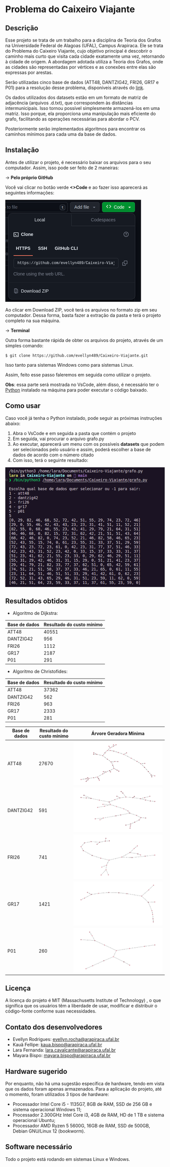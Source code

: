 # Problema do Caixeiro Viajante

## Descrição
Esse projeto se trata de um trabalho para a disciplina de Teoria dos Grafos na Universidade Federal de Alagoas (UFAL), Campus Arapiraca. Ele se trata do Problema do Caixeiro Viajante, cujo objetivo principal é descobrir o caminho mais curto que visita cada cidade exatamente uma vez, retornando à cidade de origem. A abordagem adotada utiliza a Teoria dos Grafos, onde as cidades são representadas por vértices e as conexões entre elas são expressas por arestas.

Serão utilizadas cinco base de dados (ATT48, DANTZIG42, FRI26, GR17 e P01) para a resolução desse problema, disponíveis através do [link](https://people.sc.fsu.edu/~jburkardt/datasets/tsp/tsp.html).

Os dados utilizados dos datasets estão em um formato de matriz de adjacência (arquivos .d.txt), que correspondem às distâncias intermunicipais. Isso tornou possível simplesmente armazená-los em uma matriz. Isso porque, ela proporciona uma manipulação mais eficiente do grafo, facilitando as operações necessárias para abordar o PCV.

Posteriormente serão implementados algoritmos para encontrar os caminhos mínimos para cada uma da base de dados.

## Instalação

Antes de utilizar o projeto, é necessário baixar os arquivos para o seu computador. Assim, isso pode ser feito de 2 maneiras:

-> <b>Pelo próprio GitHub</b>

Você vai clicar no botão verde <b><>Code</b> e ao fazer isso aparecerá as seguintes informações:

<img src="./images/image1.png">

Ao clicar em Download ZIP, você terá os arquivos no formato zip em seu computador. Dessa forma, basta fazer a extração da pasta e terá o projeto completo na sua máquina.

-> <b>Terminal</b>

Outra forma bastante rápida de obter os arquivos do projeto, através de um simples comando:

```
$ git clone https://github.com/evellyn489/Caixeiro-Viajante.git
```
Isso tanto para sistemas Windows como para sistemas Linux.

Assim, feito esse passo faleremos em seguida como utilizar o projeto.

<b>Obs</b>: essa parte será mostrada no VsCode, além disso, é necessário ter o <a href="https://www.python.org/" target="_blank">Python</a> instalado na máquina para poder executar o código baixado.

## Como usar

Caso você já tenha o Python instalado, pode seguir as próximas instruções abaixo:

1. Abra o VsCode e em seguida a pasta que contém o projeto
2. Em seguida, vai procurar o arquivo grafo.py
3. Ao executar, aparecerá um menu com os possíveis <b>datasets</b> que podem ser selecionados pelo usuário e assim, poderá escolher a base de dados de acordo com o número citado 
4. Com isso, terá o seguinte resultado:

<img src="./images/image2.png">

## Resultados obtidos

<ul>
    <li>Algoritmo de Dijkstra:</li>
</ul>
<table>
    <thead>
        <tr>
            <th>Base de dados</th>
            <th>Resultado do custo mínimo</th>
        </tr>
    </thead>
    <tbody>
        <tr>
            <td>ATT48</td>
            <td>40551</td>
        </tr>
        <tr>
            <td>DANTZIG42</td>
            <td>956</td>
        </tr>
        <tr>
            <td>FRI26</td>
            <td>1112</td>
        </tr>
        <tr>
            <td>GR17</td>
            <td>2187</td>
        </tr> 
        <tr>
            <td>P01</td>
            <td>291</td>
        </tr> 
    </tbody>
</table>

<ul>
    <li>Algoritmo de Christofides:</li>
</ul>
<table>
    <thead>
        <tr>
            <th>Base de dados</th>
            <th>Resultado do custo mínimo</th>
        </tr>
    </thead>
    <tbody>
        <tr>
            <td>ATT48</td>
            <td>37362</td>
        </tr>
        <tr>
            <td>DANTZIG42</td>
            <td>562</td>
        </tr>
        <tr>
            <td>FRI26</td>
            <td>963</td>
        </tr>
        <tr>
            <td>GR17</td>
            <td>2333</td>
        </tr> 
        <tr>
            <td>P01</td>
            <td>281</td>
        </tr> 
    </tbody>
</table>

<table>
    <thead>
        <tr>
            <th>Base de dados</th>
            <th>Resultado do custo mínimo</th>
            <th>Árvore Geradora Mínima</th>
        </tr>
    </thead>
    <tbody>
        <tr>
            <td>ATT48</td>
            <td>27670</td>
            <td> <img src='./images/att48.png'> </td>
        </tr>
        <tr>
            <td>DANTZIG42</td>
            <td>591</td>
            <td> <img src='./images/dantzig42.png'> </td>
        </tr>
        <tr>
            <td>FRI26</td>
            <td>741</td>
            <td> <img src='./images/fri26.png'> </td>
        </tr>
        <tr>
            <td>GR17</td>
            <td>1421</td>
            <td> <img src='./images/gr17.png'> </td>
        </tr> 
        <tr>
            <td>P01</td>
            <td>260</td>
            <td> <img src='./images/p01.png'> </td>
        </tr> 
    </tbody>
</table>


## Licença
A licença do projeto é MIT (Massachusetts Institute of Technology) , o que significa que os usuários têm a liberdade de usar, modificar e distribuir o código-fonte conforme suas necessidades. 

## Contato dos desenvolvedores

- Evellyn Rodrigues: evellyn.rocha@arapiraca.ufal.br
- Kauã Fellipe: kaua.bispo@arapiraca.ufal.br
- Lara Fernanda: lara.cavalcante@arapiraca.ufal.br
- Mayara Bispo: mayara.bispo@arapiraca.ufal.br

## Hardware sugerido
Por enquanto, não há uma sugestão específica de hardware, tendo em vista que os dados foram apenas armazenados. Para a aplicação do projeto, até o momento, foram utilizados 3 tipos de hardware:

- Processador Intel Core i5 - 1135G7, 8GB de RAM, SSD de 256 GB e sistema operacional Windows 11;
- Processador 2.300GHz Intel Core i3, 4GB de RAM, HD de 1 TB e sistema operacional Ubuntu;
- Processador AMD Ryzen 5 5600G, 16GB de RAM, SSD de 500GB, Debian GNU/Linux 12 (bookworm).

## Software necessário

Todo o projeto está rodando em sistemas Linux e Windows.
